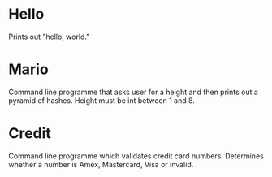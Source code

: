 # Hello
Prints out "hello, world."
# Mario
Command line programme that asks user for a height and then prints out a pyramid of hashes. Height must be int between 1 and 8.
# Credit
Command line programme which validates credit card numbers. Determines whether a number is Amex, Mastercard, Visa or invalid.
